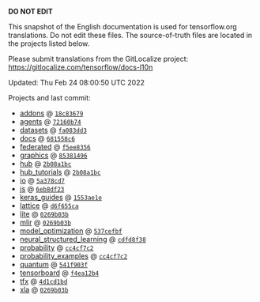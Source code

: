 __DO NOT EDIT__

This snapshot of the English documentation is used for tensorflow.org
translations. Do not edit these files. The source-of-truth files are located in
the projects listed below.

Please submit translations from the GitLocalize project: https://gitlocalize.com/tensorflow/docs-l10n

Updated: Thu Feb 24 08:00:50 UTC 2022

Projects and last commit:

- [addons](https://github.com/tensorflow/addons/tree/master/docs) @ <a href='https://github.com/tensorflow/addons/commit/18c8367945cca3897281f4c2eb6e8bf2fccf2d48'><code>18c83679</code></a>
- [agents](https://github.com/tensorflow/agents/tree/master/docs) @ <a href='https://github.com/tensorflow/agents/commit/72160b741ce56d4d188473733b36e17455c28ec8'><code>72160b74</code></a>
- [datasets](https://github.com/tensorflow/datasets/tree/master/docs) @ <a href='https://github.com/tensorflow/datasets/commit/fa083dd3f640efc313b030b48900c5bde779a97e'><code>fa083dd3</code></a>
- [docs](https://github.com/tensorflow/docs/tree/master/site/en) @ <a href='https://github.com/tensorflow/docs/commit/681558c6aca04e5f55e01f8e82db099eddcbc07f'><code>681558c6</code></a>
- [federated](https://github.com/tensorflow/federated/tree/main/docs) @ <a href='https://github.com/tensorflow/federated/commit/f5ee8356233ae116857ef4140499dd8d0919f73e'><code>f5ee8356</code></a>
- [graphics](https://github.com/tensorflow/graphics/tree/master/tensorflow_graphics/g3doc) @ <a href='https://github.com/tensorflow/graphics/commit/8538149623c1d4508df52df60d48fb8b880b5fab'><code>85381496</code></a>
- [hub](https://github.com/tensorflow/hub/tree/master/docs) @ <a href='https://github.com/tensorflow/hub/commit/2b08a1bcb3a6d266c579afc567bc138d01aaec50'><code>2b08a1bc</code></a>
- [hub_tutorials](https://github.com/tensorflow/hub/tree/master/examples/colab) @ <a href='https://github.com/tensorflow/hub/commit/2b08a1bcb3a6d266c579afc567bc138d01aaec50'><code>2b08a1bc</code></a>
- [io](https://github.com/tensorflow/io/tree/master/docs) @ <a href='https://github.com/tensorflow/io/commit/5a378cd77257aee856d061dfd8a643449d368a41'><code>5a378cd7</code></a>
- [js](https://github.com/tensorflow/tfjs-website/tree/master/docs) @ <a href='https://github.com/tensorflow/tfjs-website/commit/6eb8df23e953c78a168362da791f850cb84fa2ad'><code>6eb8df23</code></a>
- [keras_guides](https://github.com/tensorflow/docs/tree/snapshot-keras/site/en/guide/keras) @ <a href='https://github.com/tensorflow/docs/commit/1553ae1e4a149be71703e2ee60173b3d1e0e8c00'><code>1553ae1e</code></a>
- [lattice](https://github.com/tensorflow/lattice/tree/master/docs) @ <a href='https://github.com/tensorflow/lattice/commit/d6f655ca11523bdf38a431a386bb7c0f9dc7aacb'><code>d6f655ca</code></a>
- [lite](https://github.com/tensorflow/tensorflow/tree/master/tensorflow/lite/g3doc) @ <a href='https://github.com/tensorflow/tensorflow/commit/0269b03b4b7a696342f6167186f1d30713ad7eec'><code>0269b03b</code></a>
- [mlir](https://github.com/tensorflow/tensorflow/tree/master/tensorflow/compiler/mlir/g3doc) @ <a href='https://github.com/tensorflow/tensorflow/commit/0269b03b4b7a696342f6167186f1d30713ad7eec'><code>0269b03b</code></a>
- [model_optimization](https://github.com/tensorflow/model-optimization/tree/master/tensorflow_model_optimization/g3doc) @ <a href='https://github.com/tensorflow/model-optimization/commit/537cefbf7ecf42b2b411cd79ba4a47f262c94c73'><code>537cefbf</code></a>
- [neural_structured_learning](https://github.com/tensorflow/neural-structured-learning/tree/master/g3doc) @ <a href='https://github.com/tensorflow/neural-structured-learning/commit/cdfd8f38949e938f53b89b0872ce21f5f27b1316'><code>cdfd8f38</code></a>
- [probability](https://github.com/tensorflow/probability/tree/main/tensorflow_probability/g3doc) @ <a href='https://github.com/tensorflow/probability/commit/cc4cf7c253da42ae4a22ed276fbb89aae087edf3'><code>cc4cf7c2</code></a>
- [probability_examples](https://github.com/tensorflow/probability/tree/main/tensorflow_probability/examples/jupyter_notebooks) @ <a href='https://github.com/tensorflow/probability/commit/cc4cf7c253da42ae4a22ed276fbb89aae087edf3'><code>cc4cf7c2</code></a>
- [quantum](https://github.com/tensorflow/quantum/tree/master/docs) @ <a href='https://github.com/tensorflow/quantum/commit/541f903fe046e560352cfe21c2b7474493341759'><code>541f903f</code></a>
- [tensorboard](https://github.com/tensorflow/tensorboard/tree/master/docs) @ <a href='https://github.com/tensorflow/tensorboard/commit/f4ea12b4bc5aedc79a1ed152411d2487c53c2d74'><code>f4ea12b4</code></a>
- [tfx](https://github.com/tensorflow/tfx/tree/master/docs) @ <a href='https://github.com/tensorflow/tfx/commit/4d1cd1bde3c0a5c9ad19a2dc6a5a90a77946fe90'><code>4d1cd1bd</code></a>
- [xla](https://github.com/tensorflow/tensorflow/tree/master/tensorflow/compiler/xla/g3doc) @ <a href='https://github.com/tensorflow/tensorflow/commit/0269b03b4b7a696342f6167186f1d30713ad7eec'><code>0269b03b</code></a>

